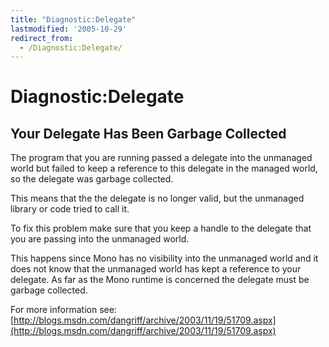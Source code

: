 ```yaml
---
title: "Diagnostic:Delegate"
lastmodified: '2005-10-29'
redirect_from:
  - /Diagnostic:Delegate/
---
```


Diagnostic:Delegate
===================

Your Delegate Has Been Garbage Collected
----------------------------------------

The program that you are running passed a delegate into the unmanaged world but failed to keep a reference to this delegate in the managed world, so the delegate was garbage collected.

This means that the the delegate is no longer valid, but the unmanaged library or code tried to call it.

To fix this problem make sure that you keep a handle to the delegate that you are passing into the unmanaged world.

This happens since Mono has no visibility into the unmanaged world and it does not know that the unmanaged world has kept a reference to your delegate. As far as the Mono runtime is concerned the delegate must be garbage collected.

For more information see: [http://blogs.msdn.com/dangriff/archive/2003/11/19/51709.aspx](http://blogs.msdn.com/dangriff/archive/2003/11/19/51709.aspx)

